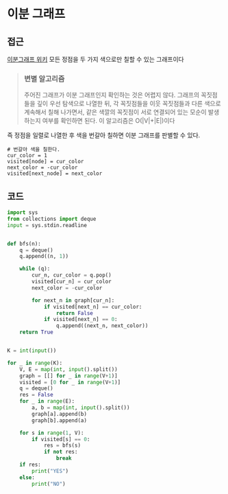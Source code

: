# 이분 그래프

## 접근
[이분그래프 위키](https://ko.wikipedia.org/wiki/%EC%9D%B4%EB%B6%84_%EA%B7%B8%EB%9E%98%ED%94%84)
모든 정점을 두 가지 색으로만 칠할 수 있는 그래프이다

> ### 변별 알고리즘
> 주어진 그래프가 이분 그래프인지 확인하는 것은 어렵지 않다. 그래프의 꼭짓점들을 깊이 우선 탐색으로 나열한 뒤, 각 꼭짓점들을  이웃 꼭짓점들과 다른 색으로 계속해서 칠해 나가면서, 같은 색깔의 꼭짓점이 서로 연결되어 있는 모순이 발생하는지 여부를 확인하면 된다. 이 알고리즘은 O(|V|+|E|)이다

즉 정점을 일렬로 나열한 후 색을 번갈아 칠하면 이분 그래프를 판별할 수 있다.
```
# 번갈아 색을 칠한다.
cur_color = 1
visited[node] = cur_color
next_color = -cur_color
visited[next_node] = next_color
```

## 코드 
```python
import sys
from collections import deque
input = sys.stdin.readline


def bfs(n):
    q = deque()
    q.append((n, 1))

    while (q):
        cur_n, cur_color = q.pop()
        visited[cur_n] = cur_color
        next_color = -cur_color

        for next_n in graph[cur_n]:
            if visited[next_n] == cur_color:
                return False
            if visited[next_n] == 0:
                q.append((next_n, next_color))
    return True


K = int(input())

for _ in range(K):
    V, E = map(int, input().split())
    graph = [[] for _ in range(V+1)]
    visited = [0 for _ in range(V+1)]
    q = deque()
    res = False
    for _ in range(E):
        a, b = map(int, input().split())
        graph[a].append(b)
        graph[b].append(a)

    for s in range(1, V):
        if visited[s] == 0:
            res = bfs(s)
            if not res:
                break
    if res:
        print("YES")
    else:
        print("NO")
```